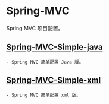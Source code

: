 # Spring-MVC
Spring MVC 项目配置。

## [Spring-MVC-Simple-java](https://github.com/xuxiaowei-com-cn/Spring-MVC/tree/master/Spring-MVC-Simple-java)
    - Spring MVC 简单配置 Java 版。
    
## [Spring-MVC-Simple-xml](https://github.com/xuxiaowei-com-cn/Spring-MVC/tree/master/Spring-MVC-Simple-xml)
    - Spring MVC 简单配置 xml 版。